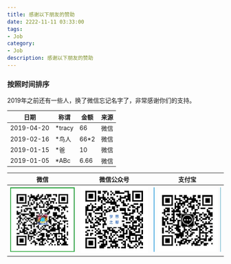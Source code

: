 ```yaml
---
title: 感谢以下朋友的赞助
date: 2222-11-11 03:33:00
tags: 
- Job
category: 
- Job
description: 感谢以下朋友的赞助
---
```






### 按照时间排序



2019年之前还有一些人，换了微信忘记名字了，非常感谢你们的支持。  



| 日期       | 称谓   | 金额 | 来源 |
| ---------- | ------ | ---- | ---- |
| 2019-04-20 | *tracy | 66   | 微信 |
| 2019-02-16 | *鸟人  | 66*2 | 微信 |
| 2019-01-15 | *爸    | 10   | 微信 |
| 2019-01-05 | *ABc   | 6.66 | 微信 |



|                             微信                             |                          微信公众号                          |                            支付宝                            |
| :----------------------------------------------------------: | :----------------------------------------------------------: | :----------------------------------------------------------: |
| ![微信](https://raw.githubusercontent.com/HealerJean/HealerJean.github.io/master/assets/img/tctip/weixin.jpg) | ![微信公众号](https://raw.githubusercontent.com/HealerJean/HealerJean.github.io/master/assets/img/my/qrcode_for_gh_a23c07a2da9e_258.jpg) | ![支付宝](https://raw.githubusercontent.com/HealerJean/HealerJean.github.io/master/assets/img/tctip/alpay.jpg) |